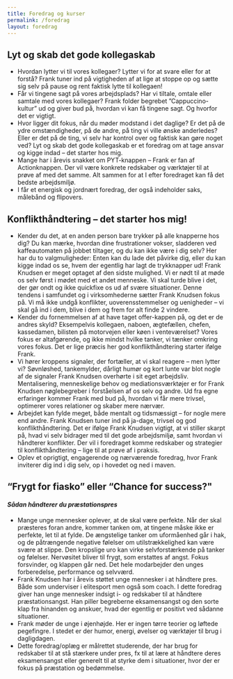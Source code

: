 ```yaml
---
title: Foredrag og kurser
permalink: /foredrag
layout: foredrag
---
```

## **Lyt og skab det gode kollegaskab** 

* Hvordan lytter vi til vores kollegaer? Lytter vi for at svare eller for at forstå? Frank tuner ind på vigtigheden af at lige at stoppe op og sætte sig selv på pause og rent faktisk lytte til kollegaen!   
* Får vi tingene sagt på vores arbejdsplads? Har vi tiltale, omtale eller samtale med vores kollegaer? Frank folder begrebet ”Cappuccino-kultur” ud og giver bud på, hvordan vi kan få tingene sagt. Og hvorfor det er vigtigt. 
* Hvor ligger dit fokus, når du møder modstand i det daglige? Er det på de ydre omstændigheder, på de andre, på ting vi ville ønske anderledes? Eller er det på de ting, vi selv har kontrol over og faktisk kan gøre noget ved? Lyt og skab det gode kollegaskab er et foredrag om at tage ansvar og kigge indad – det starter hos mig. 
* Mange har i årevis snakket om PYT-knappen – Frank er fan af Actionknappen. Der vil være konkrete redskaber og værktøjer til at prøve af med det samme. Alt sammen for at I efter foredraget kan få det bedste arbejdsmiljø. 
* I får et energisk og jordnært foredrag, der også indeholder saks, målebånd og flipovers.

## **Konflikthåndtering – det starter hos mig!**

* Kender du det, at en anden person bare trykker på alle knapperne hos dig? Du kan mærke, hvordan dine frustrationer vokser, sladderen ved kaffeautomaten på jobbet tiltager, og du kan ikke være i dig selv? Her har du to valgmuligheder: Enten kan du lade det påvirke dig, eller du kan kigge indad os se, hvem der egentlig har lagt de trykknapper ud! Frank Knudsen er meget optaget af den sidste mulighed. Vi er nødt til at møde os selv først i mødet med et andet menneske. Vi skal turde blive i det, der gør ondt og ikke quickfixe os ud af svære situationer. Denne tendens i samfundet og i virksomhederne sætter Frank Knudsen fokus på. Vi må ikke undgå konflikter, uoverensstemmelser og uenigheder – vi skal gå ind i dem, blive i dem og frem for alt finde 2 vindere.
* Kender du fornemmelsen af at have taget offer-kappen på, og det er de andres skyld? Eksempelvis kollegaen, naboen, ægtefællen, chefen, kassedamen, bilisten på motorvejen eller køen i venteværelset? Vores fokus er altafgørende, og ikke mindst hvilke tanker, vi tænker omkring vores fokus. Det er lige præcis her god konflikthåndtering starter ifølge Frank.
* Vi hører kroppens signaler, der fortæller, at vi skal reagere – men lytter vi? Søvnløshed, tankemylder, dårligt humør og kort lunte var blot nogle af de signaler Frank Knudsen overhørte i sit eget arbejdsliv. Mentalisering, menneskelige behov og mediationsværktøjer er for Frank Knudsen nøglebegreber i forståelsen af os selv og andre. Ud fra egne erfaringer kommer Frank med bud på, hvordan vi får mere trivsel, optimerer vores relationer og skaber mere nærvær.
* Arbejdet kan fylde meget, både mentalt og tidsmæssigt – for nogle mere end andre. Frank Knudsen tuner ind på ja-dage, trivsel og god konflikthåndtering. Det er ifølge Frank Knudsen vigtigt, at vi stiller skarpt på, hvad vi selv bidrager med til det gode arbejdsmiljø, samt hvordan vi håndterer konflikter. Der vil i foredraget komme redskaber og strategier til konflikthåndtering – lige til at prøve af i praksis.
* Oplev et oprigtigt, engagerende og nærværende foredrag, hvor Frank inviterer dig ind i dig selv, op i hovedet og ned i maven.

## **“Frygt for fiasko” eller “Chance for success?"**

#### *Sådan håndterer du præstationspres*

* Mange unge mennesker oplever, at de skal være perfekte. Når der skal præsteres foran andre, kommer tanken om, at tingene måske ikke er perfekte, let til at fylde. De ængstelige tanker om uformåenhed går i hak, og de påtrængende negative følelser om utilstrækkelighed kan være svære at slippe. Den kropslige uro kan virke selvforstærkende på tanker og følelser. Nervøsitet bliver til frygt, som erstattes af angst. Fokus forsvinder, og klappen går ned. Det hele modarbejder den unges forberedelse, performance og selvværd.
* Frank Knudsen har i årevis støttet unge mennesker i at håndtere pres. Både som underviser i elitesport men også som coach. I dette foredrag giver han unge mennesker indsigt i- og redskaber til at håndtere præstationsangst. Han piller begreberne eksamensangst og den sorte klap fra hinanden og anskuer, hvad der egentlig er positivt ved sådanne situationer.
* Frank møder de unge i øjenhøjde. Her er ingen tørre teorier og løftede pegefingre. I stedet er der humor, energi, øvelser og værktøjer til brug i dagligdagen.
* Dette foredrag/oplæg er målrettet studerende, der har brug for redskaber til at stå stærkere under pres, fx til at lære at håndtere deres eksamensangst eller generelt til at styrke dem i situationer, hvor der er fokus på præstation og bedømmelse.